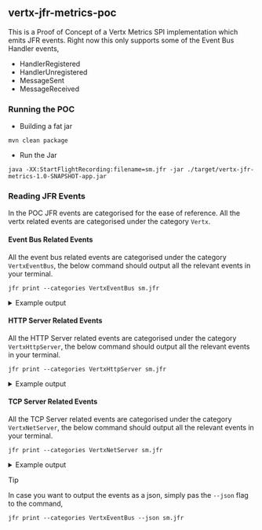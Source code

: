 ## vertx-jfr-metrics-poc

This is a Proof of Concept of a Vertx Metrics SPI implementation which emits JFR events. Right now
this only supports some of the Event Bus Handler events,
- HandlerRegistered
- HandlerUnregistered
- MessageSent
- MessageReceived

### Running the POC

- Building a fat jar
```shell
mvn clean package
```
- Run the Jar
```shell
java -XX:StartFlightRecording:filename=sm.jfr -jar ./target/vertx-jfr-metrics-1.0-SNAPSHOT-app.jar
```
### Reading JFR Events
In the POC JFR events are categorised for the ease of reference. All the vertx related events are categorised under 
the category `Vertx`.


#### Event Bus Related Events
All the event bus related events are categorised under the category `VertxEventBus`, the below command should output 
all the relevant events in your terminal.

```shell
jfr print --categories VertxEventBus sm.jfr
```

<details>
<summary>Example output</summary>

```text
io.vertx.VertxEventBusHandlerRegistered {
  startTime = 19:34:17.634 (2024-04-10)
  duration = 0.0933 ms
  address = "my.address"
  eventThread = "main" (javaThreadId = 1)
  stackTrace = [
    io.vertx.jfr.impl.VertxEventBusMetrics.handlerRegistered(String) line: 17
    io.vertx.jfr.impl.VertxEventBusMetrics.handlerRegistered(String) line: 10
    io.vertx.core.eventbus.impl.HandlerRegistration.register(boolean, boolean, Promise) line: 71
    io.vertx.core.eventbus.impl.MessageConsumerImpl.handler(Handler) line: 206
    io.vertx.core.eventbus.impl.EventBusImpl.consumer(String, Handler) line: 183
    ...
  ]
}

io.vertx.VertxEventBusMessageReceived {
  startTime = 19:34:17.641 (2024-04-10)
  address = "my.address"
  publish = false
  local = true
  handlers = 1
  eventThread = "main" (javaThreadId = 1)
  stackTrace = [
    io.vertx.jfr.impl.VertxEventBusMetrics.messageReceived(String, boolean, boolean, int) line: 52
    io.vertx.core.eventbus.impl.EventBusImpl.deliverMessageLocally(MessageImpl) line: 373
    io.vertx.core.eventbus.impl.EventBusImpl.sendLocally(MessageImpl, Promise) line: 353
    io.vertx.core.eventbus.impl.EventBusImpl.sendOrPub(ContextInternal, MessageImpl, DeliveryOptions, Promise) line: 345
    io.vertx.core.eventbus.impl.EventBusImpl.sendOrPub(OutboundDeliveryContext) line: 349
    ...
  ]
}

io.vertx.VertxEventBusMessageSent {
  startTime = 19:34:17.643 (2024-04-10)
  address = "my.address"
  publish = false
  local = true
  remote = false
  eventThread = "main" (javaThreadId = 1)
  stackTrace = [
    io.vertx.jfr.impl.VertxEventBusMetrics.messageSent(String, boolean, boolean, boolean) line: 40
    io.vertx.core.eventbus.impl.OutboundDeliveryContext.written(Throwable) line: 68
    io.vertx.core.eventbus.impl.OutboundDeliveryContext.tryComplete(Void) line: 48
    io.vertx.core.eventbus.impl.OutboundDeliveryContext.tryComplete(Object) line: 27
    io.vertx.core.Promise.tryComplete() line: 121
    ...
  ]
}

io.vertx.VertxEventBusHandlerUnregistered {
  startTime = 19:34:17.645 (2024-04-10)
  duration = 0.00317 ms
  address = "my.address"
  eventThread = "main" (javaThreadId = 1)
  stackTrace = [
    io.vertx.jfr.impl.VertxEventBusMetrics.handlerUnregistered(VertxEventBusMetrics$HandlerMetric) line: 29
    io.vertx.jfr.impl.VertxEventBusMetrics.handlerUnregistered(Object) line: 10
    io.vertx.core.eventbus.impl.HandlerRegistration.unregister() line: 86
    io.vertx.core.eventbus.impl.MessageConsumerImpl.unregister() line: 111
    io.vertx.core.eventbus.impl.EventBusImpl.unregisterAll() line: 460
    ...
  ]
}
```
</details>

#### HTTP Server Related Events
All the HTTP Server related events are categorised under the category `VertxHttpServer`, the below command should output
all the relevant events in your terminal.

```shell
jfr print --categories VertxHttpServer sm.jfr
```

<details>
<summary>Example output</summary>

```text
io.vertx.server.VertxHttpServerRequestBegin {
  startTime = 01:05:51.560 (2024-04-12)
  uri = "/"
  method = "GET"
  eventThread = "vert.x-eventloop-thread-0" (javaThreadId = 34)
  stackTrace = [
    io.vertx.jfr.impl.VertxHttpServerMetrics.requestBegin(VertxNetServerMetrics$NetServerSocketMetric, HttpRequest) line: 22
    io.vertx.jfr.impl.VertxHttpServerMetrics.requestBegin(Object, HttpRequest) line: 15
    io.vertx.core.http.impl.Http1xServerRequest.reportRequestBegin() line: 603
    io.vertx.core.http.impl.Http1xServerRequest.handleBegin(boolean) line: 155
    io.vertx.core.http.impl.Http1xServerConnection.handleMessage(Object) line: 182
    ...
  ]
}

io.vertx.server.VertxHttpServerResponseEnd {
  startTime = 01:05:51.568 (2024-04-12)
  uri = "/"
  method = "GET"
  statusCode = 200
  bytesWritten = 23
  eventThread = "vert.x-eventloop-thread-0" (javaThreadId = 34)
  stackTrace = [
    io.vertx.jfr.impl.VertxHttpServerMetrics.responseEnd(VertxHttpServerMetrics$RequestMetric, HttpResponse, long) line: 63
    io.vertx.jfr.impl.VertxHttpServerMetrics.responseEnd(Object, HttpResponse, long) line: 15
    io.vertx.core.http.impl.Http1xServerConnection.reportResponseComplete() line: 331
    io.vertx.core.http.impl.Http1xServerConnection.responseComplete() line: 263
    io.vertx.core.http.impl.Http1xServerConnection$1.write() line: 249
    ...
  ]
}

io.vertx.server.VertxHttpServerRequestEnd {
  startTime = 01:05:51.570 (2024-04-12)
  uri = "/"
  method = "GET"
  bytesRead = 0
  eventThread = "vert.x-eventloop-thread-0" (javaThreadId = 34)
  stackTrace = [
    io.vertx.jfr.impl.VertxHttpServerMetrics.requestEnd(VertxHttpServerMetrics$RequestMetric, HttpRequest, long) line: 33
    io.vertx.jfr.impl.VertxHttpServerMetrics.requestEnd(Object, HttpRequest, long) line: 15
    io.vertx.core.http.impl.Http1xServerRequest.reportRequestComplete() line: 595
    io.vertx.core.http.impl.Http1xServerRequest.onEnd() line: 577
    io.vertx.core.http.impl.Http1xServerRequest.handleEnd() line: 571
    ...
  ]
}
```
</details>

#### TCP Server Related Events
All the TCP Server related events are categorised under the category `VertxNetServer`, the below command should output
all the relevant events in your terminal.

```shell
jfr print --categories VertxNetServer sm.jfr
```

<details>
<summary>Example output</summary>

```text
io.vertx.server.VertxNetServerConnected {
  startTime = 01:05:51.555 (2024-04-12)
  remoteName = "127.0.0.1"
  host = "127.0.0.1"
  port = 59173
  path = N/A
  eventThread = "vert.x-eventloop-thread-0" (javaThreadId = 34)
  stackTrace = [
    io.vertx.jfr.impl.VertxNetServerMetrics.connected(SocketAddress, String) line: 19
    io.vertx.jfr.impl.VertxNetServerMetrics.connected(SocketAddress, String) line: 10
    io.vertx.core.http.impl.HttpServerWorker.configureHttp1Handler(ChannelPipeline, SslChannelProvider, SSLHelper) line: 324
    io.vertx.core.http.impl.Http1xUpgradeToH2CHandler.channelRead(ChannelHandlerContext, Object) line: 126
    io.netty.channel.AbstractChannelHandlerContext.invokeChannelRead(Object) line: 444
    ...
  ]
}

io.vertx.server.VertxNetServerConnected {
    startTime = 01:05:51.573 (2024-04-12)
    remoteName = "127.0.0.1"
    host = "127.0.0.1"
    port = 59173
    path = N/A
    bytesWritten = 23
    bytesRead = 0
    eventThread = "vert.x-eventloop-thread-0" (javaThreadId = 34)
    stackTrace = [
    io.vertx.jfr.impl.VertxNetServerMetrics.disconnected(VertxNetServerMetrics$NetServerSocketMetric, SocketAddress) line: 32
    io.vertx.jfr.impl.VertxNetServerMetrics.disconnected(Object, SocketAddress) line: 10
    io.vertx.core.net.impl.ConnectionBase.handleClosed() line: 384
    io.vertx.core.http.impl.Http1xServerConnection.handleClosed() line: 538
    io.vertx.core.net.impl.VertxHandler.channelInactive(ChannelHandlerContext) line: 143
    ...
    ]
}
```
</details>

> [!TIP]
> In case you want to output the events as a json, simply pas the `--json` flag to the command,
> ```shell
> jfr print --categories VertxEventBus --json sm.jfr
> ```
